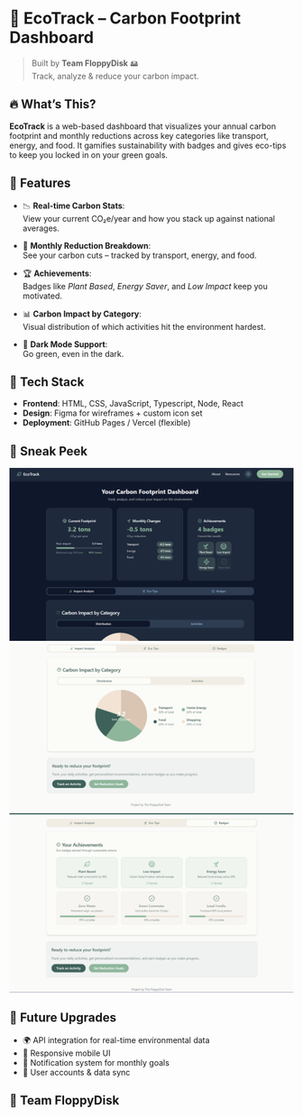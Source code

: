 
# 🌿 EcoTrack – Carbon Footprint Dashboard

> Built by **Team FloppyDisk** 🖴  
Track, analyze & reduce your carbon impact.

## 🔥 What’s This?

**EcoTrack** is a web-based dashboard that visualizes your annual carbon footprint and monthly reductions across key categories like transport, energy, and food. It gamifies sustainability with badges and gives eco-tips to keep you locked in on your green goals.

## 🚀 Features

- 📉 **Real-time Carbon Stats**:  
  View your current CO₂e/year and how you stack up against national averages.
  
- 🔄 **Monthly Reduction Breakdown**:  
  See your carbon cuts – tracked by transport, energy, and food.

- 🏆 **Achievements**:  
  Badges like *Plant Based*, *Energy Saver*, and *Low Impact* keep you motivated.

- 📊 **Carbon Impact by Category**:  
  Visual distribution of which activities hit the environment hardest.

- 🌙 **Dark Mode Support**:  
  Go green, even in the dark.

## 🧠 Tech Stack

- **Frontend**: HTML, CSS, JavaScript, Typescript, Node, React
- **Design**: Figma for wireframes + custom icon set
- **Deployment**: GitHub Pages / Vercel (flexible)

## 📸 Sneak Peek

![EcoTrack Dashboard Screenshot](asset/1.png)
![EcoTrack Dashboard Screenshot](asset/2.png)
![EcoTrack Dashboard Screenshot](asset/3.png)

## 🧩 Future Upgrades

- 🌍 API integration for real-time environmental data
- 📱 Responsive mobile UI
- 🔔 Notification system for monthly goals
- 💾 User accounts & data sync

## 🧠 Team FloppyDisk


